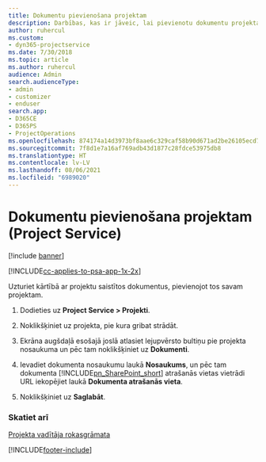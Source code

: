 ```yaml
---
title: Dokumentu pievienošana projektam
description: Darbības, kas ir jāveic, lai pievienotu dokumentu projektam programmā Project Service
author: ruhercul
ms.custom:
- dyn365-projectservice
ms.date: 7/30/2018
ms.topic: article
ms.author: ruhercul
audience: Admin
search.audienceType:
- admin
- customizer
- enduser
search.app:
- D365CE
- D365PS
- ProjectOperations
ms.openlocfilehash: 874174a14d3973bf8aae6c329caf58b90d671ad2be26105ecd721825b92c0f7b
ms.sourcegitcommit: 7f8d1e7a16af769adb43d1877c28fdce53975db8
ms.translationtype: HT
ms.contentlocale: lv-LV
ms.lasthandoff: 08/06/2021
ms.locfileid: "6989020"
---
```

# <a name="add-documents-to-a-project-project-service"></a>Dokumentu pievienošana projektam (Project Service)

[!include [banner](../includes/psa-now-project-operations.md)]

[!INCLUDE[cc-applies-to-psa-app-1x-2x](../includes/cc-applies-to-psa-app-1x-2x.md)]

Uzturiet kārtībā ar projektu saistītos dokumentus, pievienojot tos savam projektam.  
  
1. Dodieties uz **Project Service > Projekti**.  
  
2. Noklikšķiniet uz projekta, pie kura gribat strādāt.  
  
3. Ekrāna augšdaļā esošajā joslā atlasiet lejupvērsto bultiņu pie projekta nosaukuma un pēc tam noklikšķiniet uz **Dokumenti**.  
  
4. Ievadiet dokumenta nosaukumu laukā **Nosaukums**, un pēc tam dokumenta [!INCLUDE[pn_SharePoint_short](../includes/pn-sharepoint-short.md)] atrašanās vietas vietrādi URL iekopējiet laukā **Dokumenta atrašanās vieta**.  
  
5. Noklikšķiniet uz **Saglabāt**.  
  
### <a name="see-also"></a>Skatiet arī  
 [Projekta vadītāja rokasgrāmata](../psa/project-manager-guide.md)


[!INCLUDE[footer-include](../includes/footer-banner.md)]